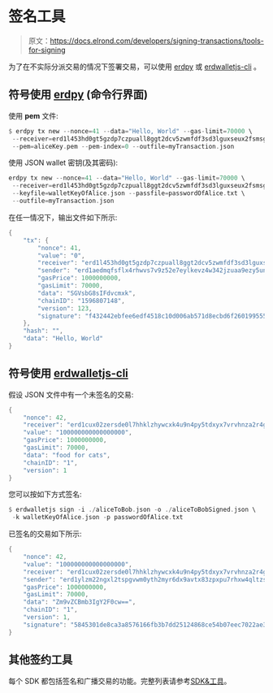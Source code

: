 # 签名工具

> 原文：<https://docs.elrond.com/developers/signing-transactions/tools-for-signing>

 为了在不实际分派交易的情况下签署交易，可以使用 [erdpy](/sdk-and-tools/erdpy/erdpy) 或 [erdwalletjs-cli](/sdk-and-tools/erdwalletjs-cli) 。

## **符号使用 [erdpy](/sdk-and-tools/erdpy/erdpy) (命令行界面)**

使用 **pem** 文件:

```rust
$ erdpy tx new --nonce=41 --data="Hello, World" --gas-limit=70000 \
 --receiver=erd1l453hd0gt5gzdp7czpuall8ggt2dcv5zwmfdf3sd3lguxseux2fsmsgldz \
 --pem=aliceKey.pem --pem-index=0 --outfile=myTransaction.json 
```

使用 JSON wallet 密钥(及其密码):

```rust
erdpy tx new --nonce=41 --data="Hello, World" --gas-limit=70000 \
 --receiver=erd1l453hd0gt5gzdp7czpuall8ggt2dcv5zwmfdf3sd3lguxseux2fsmsgldz \
 --keyfile=walletKeyOfAlice.json --passfile=passwordOfAlice.txt \
 --outfile=myTransaction.json 
```

在任一情况下，输出文件如下所示:

```rust
{
    "tx": {
        "nonce": 41,
        "value": "0",
        "receiver": "erd1l453hd0gt5gzdp7czpuall8ggt2dcv5zwmfdf3sd3lguxseux2fsmsgldz",
        "sender": "erd1aedmqfsflx4rhwvs7v9z52e7eylkevz4w342jzuaa9ezy5unsc5qqy963v",
        "gasPrice": 1000000000,
        "gasLimit": 70000,
        "data": "SGVsbG8sIFdvcmxk",
        "chainID": "1596807148",
        "version": 123,
        "signature": "f432442ebfee6edf4518c10d006ab571d8ecbd6f2601995554c75d3402b424364908235d45449ba5dd28575e4a8129271020e4718cf8a4c6f44e22c0885ac40a"
    },
    "hash": "",
    "data": "Hello, World"
} 
```

## **符号使用 [erdwalletjs-cli](/sdk-and-tools/erdwalletjs-cli)**

假设 JSON 文件中有一个未签名的交易:

```rust
{
    "nonce": 42,
    "receiver": "erd1cux02zersde0l7hhklzhywcxk4u9n4py5tdxyx7vrvhnza2r4gmq4vw35r",
    "value": "100000000000000000",
    "gasPrice": 1000000000,
    "gasLimit": 70000,
    "data": "food for cats",
    "chainID": "1",
    "version": 1
} 
```

您可以按如下方式签名:

```rust
$ erdwalletjs sign -i ./aliceToBob.json -o ./aliceToBobSigned.json \
 -k walletKeyOfAlice.json -p passwordOfAlice.txt 
```

已签名的交易如下所示:

```rust
{
    "nonce": 42,
    "value": "100000000000000000",
    "receiver": "erd1cux02zersde0l7hhklzhywcxk4u9n4py5tdxyx7vrvhnza2r4gmq4vw35r",
    "sender": "erd1ylzm22ngxl2tspgvwm0yth2myr6dx9avtx83zpxpu7rhxw4qltzs9tmjm9",
    "gasPrice": 1000000000,
    "gasLimit": 70000,
    "data": "Zm9vZCBmb3IgY2F0cw==",
    "chainID": "1",
    "version": 1,
    "signature": "5845301de8ca3a8576166fb3b7dd25124868ce54b07eec7022ae3ffd8d4629540dbb7d0ceed9455a259695e2665db614828728d0f9b0fb1cc46c07dd669d2f0e"
} 
```

## **其他签约工具**

每个 SDK 都包括签名和广播交易的功能。完整列表请参考[SDK&工具](/sdk-and-tools/overview)。